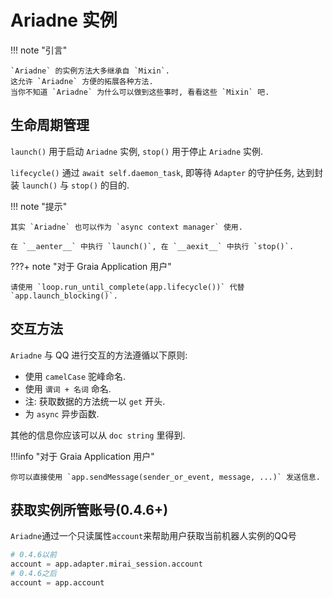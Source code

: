 # Ariadne 实例

!!! note "引言"

    `Ariadne` 的实例方法大多继承自 `Mixin`.
    这允许 `Ariadne` 方便的拓展各种方法.
    当你不知道 `Ariadne` 为什么可以做到这些事时, 看看这些 `Mixin` 吧.

## 生命周期管理


`launch()` 用于启动 `Ariadne` 实例, `stop()` 用于停止 `Ariadne` 实例.

`lifecycle()` 通过 `await self.daemon_task`, 即等待 `Adapter` 的守护任务, 达到封装 `launch()` 与 `stop()` 的目的.

!!! note "提示"

    其实 `Ariadne` 也可以作为 `async context manager` 使用.

    在 `__aenter__` 中执行 `launch()`, 在 `__aexit__` 中执行 `stop()`.

???+ note "对于 Graia Application 用户"

    请使用 `loop.run_until_complete(app.lifecycle())` 代替 `app.launch_blocking()`.

## 交互方法

`Ariadne` 与 QQ 进行交互的方法遵循以下原则:

- 使用 `camelCase` 驼峰命名.
- 使用 `谓词 + 名词` 命名.
- 注: 获取数据的方法统一以 `get` 开头.
- 为 `async` 异步函数.

其他的信息你应该可以从 `doc string` 里得到.

!!!info "对于 Graia Application 用户"

    你可以直接使用 `app.sendMessage(sender_or_event, message, ...)` 发送信息.

## 获取实例所管账号(0.4.6+)

`Ariadne`通过一个只读属性`account`来帮助用户获取当前机器人实例的QQ号
```python
# 0.4.6以前
account = app.adapter.mirai_session.account
# 0.4.6之后
account = app.account
```